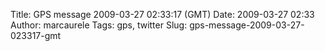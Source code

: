 Title: GPS message 2009-03-27 02:33:17 (GMT)
Date: 2009-03-27 02:33
Author: marcaurele
Tags: gps, twitter
Slug: gps-message-2009-03-27-023317-gmt

<div id="gmap_20090326_193317" class="gmap"></div><script type="text/javascript">var gmap_20090326_193317={latitude:-36.4804,longitude:175.348,date:"2009-03-27 02:33:17 GMT",message:"Unexpected wind at Port Jackson (little paradise spot!), just enough to kite for over 1 hour. Staying here tonight!"};</script><script type="text/javascript" src="http://maps.google.com/maps?file=api&v=2&key=ABQIAAAAQAIOvERX26PIpIrh8sl_gRTtWEQBmOtJcMt1yzdnv7RWxqz1XxS_KYfmkM8Ye2Ypnzn4_F4H1HTKLQ"></script><script type="text/javascript" src="/sites/shakeyourlife.com/themes/syl_1_0/js/syl_googlemaps.js"></script></div>
